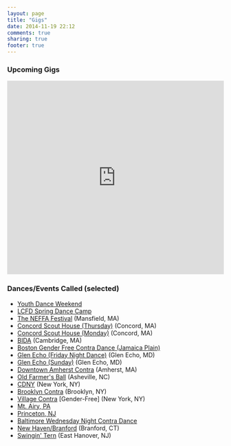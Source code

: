 ```yaml
---
layout: page
title: "Gigs"
date: 2014-11-19 22:12
comments: true
sharing: true
footer: true
---
```

<h3 class="horizline">Upcoming Gigs</h3>

<iframe src="https://www.google.com/calendar/embed?showTitle=0&amp;showPrint=0&amp;showCalendars=0&amp;showTz=0&amp;mode=AGENDA&amp;height=450&amp;wkst=1&amp;bgcolor=%23FFFFFF&amp;src=ujcjbnqd00sm2krhbn2b8vg14k%40group.calendar.google.com&amp;color=%23182C57&amp;ctz=America%2FNew_York" style=" border-width:0 " width="100%" height="450" frameborder="0" scrolling="no"></iframe>

<a id="past"></a>
<h3 class="horizline">Dances/Events Called (selected)</h3>

* [Youth Dance Weekend](//youthdanceweekend.org)
* [LCFD Spring Dance Camp](//www.lcfd.org/lcfd/)
* [The NEFFA Festival](//www.neffa.org/What_is_Festival.html) (Mansfield, MA)
* [Concord Scout House (Thursday)](//www.neffa.org/Thurs.html) (Concord, MA)
* [Concord Scout House (Monday)](//mondaycontras.com/) (Concord, MA)
* [BIDA](//bidadance.org/) (Cambridge, MA)
* [Boston Gender Free Contra Dance (Jamaica Plain)](//lcfd.org/jp/)
* [Glen Echo (Friday Night Dance)](//fridaynightdance.org/) (Glen Echo, MD)
* [Glen Echo (Sunday)](//fsgw.org/myorgnet/public.php?Org=fsgw&ProgramID=5&NoTitle=1) (Glen Echo, MD)
* [Downtown Amherst Contra](//amherstcontra.org/Amherst_Contradance/Home.html) (Amherst, MA)
* [Old Farmer's Ball](//oldfarmersball.com/) (Asheville, NC)
* [CDNY](//cdny.org/) (New York, NY)
* [Brooklyn Contra](//brooklyncontra.wordpress.com/) (Brooklyn, NY)
* [Village Contra](//www.villagecontra.org/) [Gender-Free] (New York, NY)
* [Mt. Airy, PA](//www.thursdaycontra.com/)
* [Princeton, NJ](//princetoncountrydancers.org/)
* [Baltimore Wednesday Night Contra Dance](//www.bfms.org/squarecontra.php)
* [New Haven/Branford](//www.ctcontra.com/nhcd/) (Branford, CT)
* [Swingin' Tern](//folkproject.org/swtern/swtern.shtml) (East Hanover, NJ)
